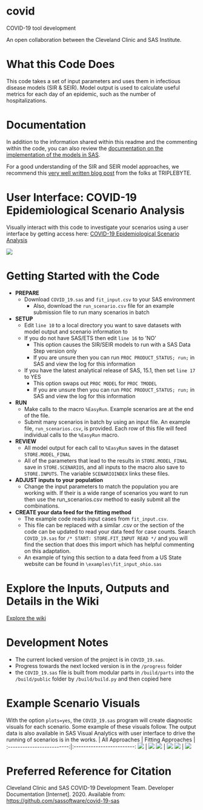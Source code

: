 # covid
COVID-19 tool development

An open collaboration between the Cleveland Clinic and SAS Institute.


# What this Code Does
This code takes a set of input parameters and uses them in infectious disease models (SIR & SEIR).  Model output is used to calculate useful metrics for each day of an epidemic, such as the number of hospitalizations.  

# Documentation
In addition to the information shared within this readme and the commenting within the code, you can also review the [documentation on the implementation of the models in SAS](./docs/seir-modeling).

For a good understanding of the SIR and SEIR model approaches, we recommend this [very well written blog post](https://triplebyte.com/blog/modeling-infectious-diseases) from the folks at TRIPLEBYTE.

# User Interface: COVID-19 Epidemiological Scenario Analysis
Visually interact with this code to investigate your scenarios using a user interface by getting access here: [COVID-19 Epidemiological Scenario Analysis](https://www.sas.com/en_us/trials/software/epidemiological-scenario-analysis/form.html)

![](./images/ui_demo.gif)

# Getting Started with the Code
- **PREPARE**
    - Download `COVID_19.sas` and `fit_input.csv` to your SAS environment
        - Also, download the `run_scenario.csv` file for an example submission file to run many scenarios in batch
- **SETUP**
    - Edit `line 10` to a local directory you want to save datasets with model output and scenario information to
    - If you do not have SAS/ETS then edit `line 16` to 'NO'
        - This option causes the SIR/SEIR models to run with a SAS Data Step version only
        - If you are unsure then you can run `PROC PRODUCT_STATUS; run;` in SAS and view the log for this information
    - If you have the latest analytical release of SAS, 15.1, then set `line 17` to YES
        - This option swaps out `PROC MODEL` for `PROC TMODEL`
        - If you are unsure then you can run `PROC PRODUCT_STATUS; run;` in SAS and view the log for this information
- **RUN**
    - Make calls to the macro `%EasyRun`.  Example scenarios are at the end of the file.
    - Submit many scenarios in batch by using an input file.  An example file, `run_scenarios.csv`, is provided. Each row of this file will feed individual calls to the `%EasyRun` macro.
- **REVIEW**
    - All model output for each call to `%EasyRun` saves in the dataset `STORE.MODEL_FINAL`
    - All of the parameters that lead to the results in `STORE.MODEL_FINAL` save in `STORE.SCENARIOS`, and all inputs to the macro also save to `STORE.INPUTS`.  The variable `SCENARIOINDEX` links these files.
- **ADJUST inputs to your population**
    - Change the input parameters to match the population you are working with.  If their is a wide range of scenarios you want to run then use the run_scenarios.csv method to easily submit all the combinations.
- **CREATE your data feed for the fitting method**
    - The example code reads input cases from `fit_input.csv`.
    - This file can be replaced with a similar .csv or the section of the code can be updated to read your data feed for case counts.  Search `COVID_19.sas` for `/* START: STORE.FIT_INPUT READ */` and you will find the section that does this import which has helpful commenting on this adaptation.  
    - An example of tying this section to a data feed from a US State website can be found in `\examples\fit_input_ohio.sas`

# Explore the Inputs, Outputs and Details in the Wiki
[Explore the wiki](https://github.com/sassoftware/covid-19-sas/wiki/CC%3A-Home)

# Development Notes
- The current locked version of the project is in `COVID_19.sas`.
- Progress towards the next locked version is in the `/progress` folder
- the `COVID_19.sas` file is built from modular parts in `/build/parts` into the `/build/public` folder by `/build/build.py` and then copied here

# Example Scenario Visuals
With the option `plots=yes`, the `COVID_19.sas` program will create diagnostic visuals for each scenario. Some example of these visuals follow.  The output data is also available in SAS Visual Analytics with user interface to drive the running of scenarios is in the works.
| All Approaches | Fitting Approaches |
:-------------------------:|:-------------------------:
![](./images/example-0.png)  |  ![](./images/example-1.png)
![](./images/example-4.png)  |  ![](./images/example-2.png)
![](./images/example-3.png)  |  ![](./images/example-5.png)

# Preferred Reference for Citation
Cleveland Clinic and SAS COVID-19 Development Team. Developer Documentation [Internet]. 2020. Available from: https://github.com/sassoftware/covid-19-sas
